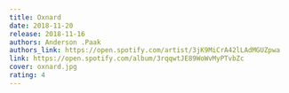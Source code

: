 ```yaml
---
title: Oxnard
date: 2018-11-20
release: 2018-11-16
authors: Anderson .Paak
authors_link: https://open.spotify.com/artist/3jK9MiCrA42lLAdMGUZpwa
link: https://open.spotify.com/album/3rqqwtJE89WoWvMyPTvbZc
cover: oxnard.jpg
rating: 4
---
```

